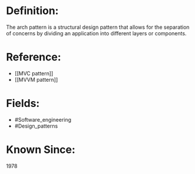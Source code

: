 

# Definition:
The arch pattern is a structural design pattern that allows for the separation of concerns by dividing an application into different layers or components.

# Reference:
- [[MVC pattern]]
- [[MVVM pattern]]

# Fields: 
- #Software_engineering
- #Design_patterns

# Known Since:
1978

